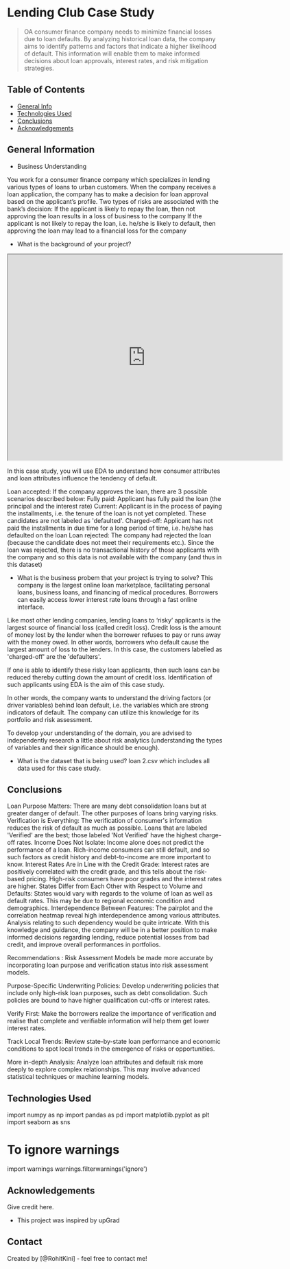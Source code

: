 # Lending Club Case Study
> OA consumer finance company needs to minimize financial losses due to loan defaults. By analyzing historical loan data, the company aims to identify patterns and factors that indicate a higher likelihood of default. This information will enable them to make informed decisions about loan approvals, interest rates, and risk mitigation strategies.


## Table of Contents
* [General Info](#general-information)
* [Technologies Used](#technologies-used)
* [Conclusions](#conclusions)
* [Acknowledgements](#acknowledgements)

<!-- You can include any other section that is pertinent to your problem -->

## General Information
- Business Understanding

You work for a consumer finance company which specializes in lending various types of loans to urban customers. When the company receives a loan application, the company has to make a decision for loan approval based on the applicant’s profile. Two types of risks are associated with the bank’s decision:
If the applicant is likely to repay the loan, then not approving the loan results in a loss of business to the company
If the applicant is not likely to repay the loan, i.e. he/she is likely to default, then approving the loan may lead to a financial loss for the company

- What is the background of your project?

<iframe src="https://drive.google.com/file/d/1rJoD5XqK-cBL6dWKEqyjEHKY5PhxTsl2/preview" width="640" height="480" allow="autoplay"></iframe>

In this case study, you will use EDA to understand how consumer attributes and loan attributes influence the tendency of default.


Loan accepted: If the company approves the loan, there are 3 possible scenarios described below:
Fully paid: Applicant has fully paid the loan (the principal and the interest rate)
Current: Applicant is in the process of paying the installments, i.e. the tenure of the loan is not yet completed. These candidates are not labeled as 'defaulted'.
Charged-off: Applicant has not paid the installments in due time for a long period of time, i.e. he/she has defaulted on the loan 
Loan rejected: The company had rejected the loan (because the candidate does not meet their requirements etc.). Since the loan was rejected, there is no transactional history of those applicants with the company and so this data is not available with the company (and thus in this dataset)

- What is the business probem that your project is trying to solve?
This company is the largest online loan marketplace, facilitating personal loans, business loans, and financing of medical procedures. Borrowers can easily access lower interest rate loans through a fast online interface. 
 
Like most other lending companies, lending loans to ‘risky’ applicants is the largest source of financial loss (called credit loss). Credit loss is the amount of money lost by the lender when the borrower refuses to pay or runs away with the money owed. In other words, borrowers who default cause the largest amount of loss to the lenders. In this case, the customers labelled as 'charged-off' are the 'defaulters'. 
 
If one is able to identify these risky loan applicants, then such loans can be reduced thereby cutting down the amount of credit loss. Identification of such applicants using EDA is the aim of this case study.
 
In other words, the company wants to understand the driving factors (or driver variables) behind loan default, i.e. the variables which are strong indicators of default.  The company can utilize this knowledge for its portfolio and risk assessment. 

To develop your understanding of the domain, you are advised to independently research a little about risk analytics (understanding the types of variables and their significance should be enough).

- What is the dataset that is being used?
loan 2.csv which includes all data used for this case study.

<!-- You don't have to answer all the questions - just the ones relevant to your project. -->

## Conclusions
Loan Purpose Matters: There are many debt consolidation loans but at greater danger of default. The other purposes of loans bring varying risks.
Verification is Everything: The verification of consumer's information reduces the risk of default as much as possible. Loans that are labeled 'Verified' are the best; those labeled 'Not Verified' have the highest charge-off rates.
Income Does Not Isolate: Income alone does not predict the performance of a loan. Rich-income consumers can still default, and so such factors as credit history and debt-to-income are more important to know.
Interest Rates Are in Line with the Credit Grade: Interest rates are positively correlated with the credit grade, and this tells about the risk-based pricing. High-risk consumers have poor grades and the interest rates are higher.
States Differ from Each Other with Respect to Volume and Defaults: States would vary with regards to the volume of loan as well as default rates. This may be due to regional economic condition and demographics.
Interdependence Between Features: The pairplot and the correlation heatmap reveal high interdependence among various attributes. Analysis relating to such dependency would be quite intricate.
With this knowledge and guidance, the company will be in a better position to make informed decisions regarding lending, reduce potential losses from bad credit, and improve overall performances in portfolios.


Recommendations :
Risk Assessment Models be made more accurate by incorporating loan purpose and verification status into risk assessment models.


Purpose-Specific Underwriting Policies: Develop underwriting policies that include only high-risk loan purposes, such as debt consolidation. Such policies are bound to have higher qualification cut-offs or interest rates.


Verify First: Make the borrowers realize the importance of verification and realise that complete and verifiable information will help them get lower interest rates.


Track Local Trends: Review state-by-state loan performance and economic conditions to spot local trends in the emergence of risks or opportunities.


More in-depth Analysis: Analyze loan attributes and default risk more deeply to explore complex relationships. This may involve advanced statistical techniques or machine learning models.

<!-- You don't have to answer all the questions - just the ones relevant to your project. -->


## Technologies Used
import numpy as np
import pandas as pd
import matplotlib.pyplot as plt
import seaborn as sns
# To ignore warnings
import warnings
warnings.filterwarnings('ignore')

<!-- As the libraries versions keep on changing, it is recommended to mention the version of library used in this project -->

## Acknowledgements
Give credit here.
- This project was inspired by upGrad


## Contact
Created by [@RohitKini] - feel free to contact me!


<!-- Optional -->
<!-- ## License -->
<!-- This project is open source and available under the [... License](). -->

<!-- You don't have to include all sections - just the one's relevant to your project -->
